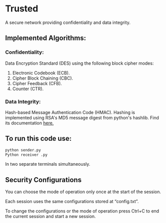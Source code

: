 # Trusted
A secure network providing confidentiality and data integrity.
## Implemented Algorithms:
### Confidentiality:
Data Encryption Standard (DES) using the following block cipher modes:
1. Electronic Codebook (ECB).
2. Cipher Block Chaining (CBC).
3. Cipher Feedback (CFB).
4. Counter (CTR).
### Data Integrity:
Hash-based Message Authentication Code (HMAC).
Hashing is implemented using RSA's MD5 message digest from python's hashlib. Find its documentation [here.](https://docs.python.org/3/library/hashlib.html)
## To run this code use:
```sh
python sender.py
Python receiver .py 
```
In two separate terminals simultaneously.
## Security Configurations
You can choose the mode of operation only once at the start of the session.

Each session uses the same configurations stored at “config.txt”.

To change the configurations or the mode of operation press Ctrl+C to end the current session and start a new session.


